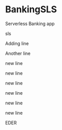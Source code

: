 # BankingSLS
Serverless Banking app

sls

Adding line

Another line

new line

new line

new line

new line

new line

new line

EDER